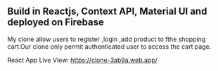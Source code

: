 ## Build in Reactjs, Context API, Material UI and deployed on Firebase
My clone allow users to register ,login ,add product to fthe shopping cart.Our clone only permit authenticated user to access the cart page.

React App Live View: https://clone-3ab9a.web.app/
